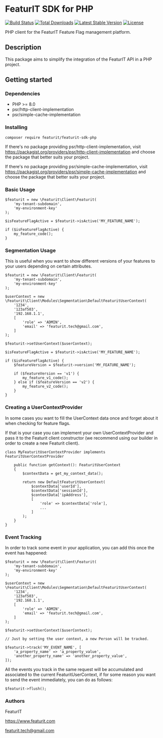 # FeaturIT SDK for PHP

<p>
<a href="https://travis-ci.org/laravel/framework"><img src="https://travis-ci.org/featurit/featurit-sdk-php.svg" alt="Build Status"></a>
<a href="https://packagist.org/packages/featurit/featurit-sdk-php"><img src="https://img.shields.io/packagist/dt/featurit/featurit-sdk-php" alt="Total Downloads"></a>
<a href="https://packagist.org/packages/featurit/featurit-sdk-php"><img src="https://img.shields.io/packagist/v/featurit/featurit-sdk-php" alt="Latest Stable Version"></a>
<a href="https://packagist.org/packages/featurit/featurit-sdk-php"><img src="https://img.shields.io/packagist/l/featurit/featurit-sdk-php" alt="License"></a>
</p>

PHP client for the FeaturIT Feature Flag management platform.

## Description

This package aims to simplify the integration of the FeaturIT API in a PHP project.

## Getting started

### Dependencies

* PHP >= 8.0
* psr/http-client-implementation
* psr/simple-cache-implementation

### Installing

`composer require featurit/featurit-sdk-php`

If there's no package providing psr/http-client-implementation, 
visit https://packagist.org/providers/psr/http-client-implementation and choose the package
that better suits your project.

If there's no package providing psr/simple-cache-implementation,
visit https://packagist.org/providers/psr/simple-cache-implementation and choose the package
that better suits your project.

### Basic Usage

```
$featurit = new \Featurit\Client\Featurit(
    'my-tenant-subdomain', 
    'my-environment-key'
);

$isFeatureFlagActive = $featurit->isActive('MY_FEATURE_NAME');

if ($isFeatureFlagActive) {
    my_feature_code();
}
```

### Segmentation Usage

This is useful when you want to show different versions of your features
to your users depending on certain attributes.

```
$featurit = new \Featurit\Client\Featurit(
    'my-tenant-subdomain', 
    'my-environment-key'
);

$userContext = new \Featurit\Client\Modules\Segmentation\DefaultFeaturitUserContext(
    '1234',
    '123af503',
    '192.168.1.1',
    [
        'role' => 'ADMIN',
        'email' => 'featurit.tech@gmail.com',
    ] 
);

$featurit->setUserContext($userContext);

$isFeatureFlagActive = $featurit->isActive('MY_FEATURE_NAME');

if ($isFeatureFlagActive) {
    $featureVersion = $featurit->version('MY_FEATURE_NAME');
    
    if ($featureVersion == 'v1') {
        my_feature_v1_code();
    } else if ($featureVersion == 'v2') {
        my_feature_v2_code();
    }
}
```

### Creating a UserContextProvider

In some cases you want to fill the UserContext data once and 
forget about it when checking for feature flags.

If that is your case you can implement your own UserContextProvider
and pass it to the Featurit client constructor (we recommend using our builder 
in order to create a new Featurit client).

```
class MyFeaturitUserContextProvider implements FeaturitUserContextProvider

    public function getContext(): FeaturitUserContext
    {
        $contextData = get_my_context_data();
        
        return new DefaultFeaturitUserContext(
            $contextData['userId'],
            $contextData['sessionId'],
            $contextData['ipAddress'],
            [
                'role' => $contextData['role'],
                ...
            ]
        );
    }
}
```

### Event Tracking

In order to track some event in your application, you can add this once the event has happened:

```
$featurit = new \Featurit\Client\Featurit(
    'my-tenant-subdomain', 
    'my-environment-key'
);

$userContext = new \Featurit\Client\Modules\Segmentation\DefaultFeaturitUserContext(
    '1234',
    '123af503',
    '192.168.1.1',
    [
        'role' => 'ADMIN',
        'email' => 'featurit.tech@gmail.com',
    ] 
);

$featurit->setUserContext($userContext);

// Just by setting the user context, a new Person will be tracked.

$featurit->track('MY_EVENT_NAME', [
    'a_property_name' => 'a_property_value',
    'another_property_name' => 'another_property_value',
]);
```

All the events you track in the same request will be accumulated and associated to the current
FeaturitUserContext, if for some reason you want to send the event immediately, you can do as follows:

```
$featurit->flush();
```

### Authors

FeaturIT

https://www.featurit.com

featurit.tech@gmail.com